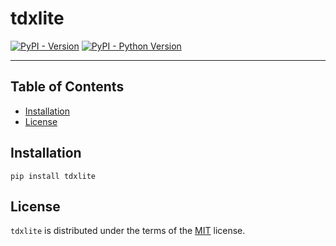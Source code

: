 # tdxlite

[![PyPI - Version](https://img.shields.io/pypi/v/tdxlite.svg)](https://pypi.org/project/tdxlite)
[![PyPI - Python Version](https://img.shields.io/pypi/pyversions/tdxlite.svg)](https://pypi.org/project/tdxlite)

-----

## Table of Contents

- [Installation](#installation)
- [License](#license)

## Installation

```console
pip install tdxlite
```

## License

`tdxlite` is distributed under the terms of the [MIT](https://spdx.org/licenses/MIT.html) license.

